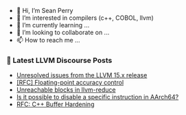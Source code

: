 - 👋 Hi, I’m Sean Perry
- 👀 I’m interested in compilers (c++, COBOL, llvm)
- 🌱 I’m currently learning ...
- 💞️ I’m looking to collaborate on ...
- 📫 How to reach me ...

<!---
s66perry/s66perry is a ✨ special ✨ repository because its `README.md` (this file) appears on your GitHub profile.
You can click the Preview link to take a look at your changes.
--->
### 📕 Latest LLVM Discourse Posts

<!-- DISCOURSE-LLVM:START -->
- [Unresolved issues from the LLVM 15.x release](https://discourse.llvm.org/t/unresolved-issues-from-the-llvm-15-x-release/66071#post_5)
- [[RFC] Floating-point accuracy control](https://discourse.llvm.org/t/rfc-floating-point-accuracy-control/66018#post_7)
- [Unreachable blocks in llvm-reduce](https://discourse.llvm.org/t/unreachable-blocks-in-llvm-reduce/66046#post_5)
- [Is it possible to disable a specific instruction in AArch64?](https://discourse.llvm.org/t/is-it-possible-to-disable-a-specific-instruction-in-aarch64/66060#post_2)
- [RFC: C++ Buffer Hardening](https://discourse.llvm.org/t/rfc-c-buffer-hardening/65734?page=4#post_70)
<!-- DISCOURSE-LLVM:END -->
